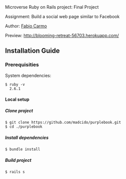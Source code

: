 Microverse Ruby on Rails project: Final Project

Assignment: Build a social web page similar to Facebook

Author: <a href="https://github.com/madcido">Fabio Carmo</a>

Preview: http://blooming-retreat-56703.herokuapp.com/

## Installation Guide
### Prerequisities
System dependencies:
```
$ ruby -v
  2.6.1
```

#### Local setup
##### Clone project
```
$ git clone https://github.com/madcido/purplebook.git
$ cd ./purplebook
```
##### Install dependencies
```
$ bundle install
```
##### Build project
```
$ rails s
```
